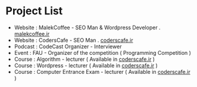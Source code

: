 # Project List
* Website : MalekCoffee - SEO Man & Wordpress Developer . [malekcoffee.ir](http://malekcoffee.ir/)
* Website : CodersCafe - SEO Man . [coderscafe.ir](http://coderscafe.ir/)
* Podcast : CodeCast Organizer - Interviewer
* Event : FAU - Organizer of the competition ( Programming Competition )
* Course : Algorithm - lecturer ( Available in [coderscafe.ir](http://coderscafe.ir/) )
* Course : Wordpress - lecturer ( Available in [coderscafe.ir](http://coderscafe.ir/) )
* Course : Computer Entrance Exam - lecturer ( Available in [coderscafe.ir](http://coderscafe.ir/) )

